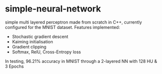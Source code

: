 # simple-neural-network
simple multi layered perceptron made from scratch in C++, currently configured for the MNIST dataset.
Features implemented:

- Stochastic gradient descent
- Kaiming initialisation
- Gradient clipping
- Softmax, RelU, Cross-Entropy loss

In testing, 96.21% accuracy in MNIST through a 2-layered NN with 128 HU & 3 Epochs
